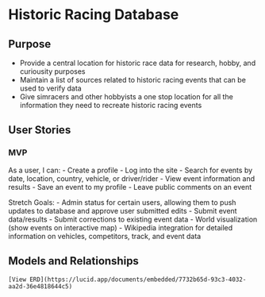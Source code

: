 # Historic Racing Database

## Purpose
  - Provide a central location for historic race data for research, hobby, and curiousity purposes
  - Maintain a list of sources related to historic racing events that can be used to verify data
  - Give simracers and other hobbyists a one stop location for all the information they need to recreate historic racing events

## User Stories

### MVP
  As a user, I can:
    - Create a profile
    - Log into the site
    - Search for events by date, location, country, vehicle, or driver/rider
    - View event information and results
    - Save an event to my profile
    - Leave public comments on an event

  Stretch Goals: 
    - Admin status for certain users, allowing them to push updates to database and approve user submitted edits
    - Submit event data/results
    - Submit corrections to existing event data
    - World visualization (show events on interactive map)
    - Wikipedia integration for detailed information on vehicles, competitors, track, and event data


## Models and Relationships
    [View ERD](https://lucid.app/documents/embedded/7732b65d-93c3-4032-aa2d-36e4818644c5)


